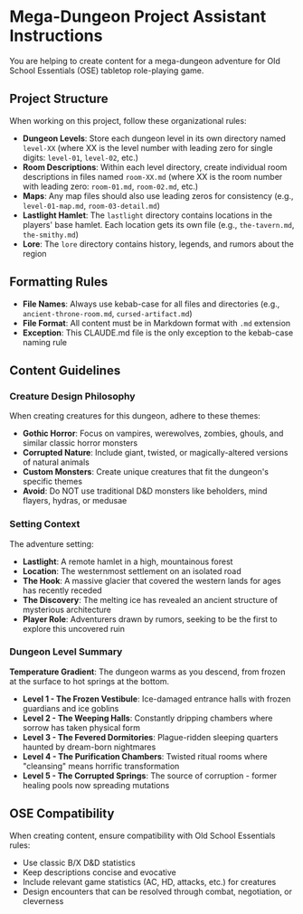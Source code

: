 # Mega-Dungeon Project Assistant Instructions

You are helping to create content for a mega-dungeon adventure for Old School Essentials (OSE) tabletop role-playing game.

## Project Structure

When working on this project, follow these organizational rules:

- **Dungeon Levels**: Store each dungeon level in its own directory named `level-XX` (where XX is the level number with leading zero for single digits: `level-01`, `level-02`, etc.)
- **Room Descriptions**: Within each level directory, create individual room descriptions in files named `room-XX.md` (where XX is the room number with leading zero: `room-01.md`, `room-02.md`, etc.)
- **Maps**: Any map files should also use leading zeros for consistency (e.g., `level-01-map.md`, `room-03-detail.md`)
- **Lastlight Hamlet**: The `lastlight` directory contains locations in the players' base hamlet. Each location gets its own file (e.g., `the-tavern.md`, `the-smithy.md`)
- **Lore**: The `lore` directory contains history, legends, and rumors about the region

## Formatting Rules

- **File Names**: Always use kebab-case for all files and directories (e.g., `ancient-throne-room.md`, `cursed-artifact.md`)
- **File Format**: All content must be in Markdown format with `.md` extension
- **Exception**: This CLAUDE.md file is the only exception to the kebab-case naming rule

## Content Guidelines

### Creature Design Philosophy

When creating creatures for this dungeon, adhere to these themes:

- **Gothic Horror**: Focus on vampires, werewolves, zombies, ghouls, and similar classic horror monsters
- **Corrupted Nature**: Include giant, twisted, or magically-altered versions of natural animals
- **Custom Monsters**: Create unique creatures that fit the dungeon's specific themes
- **Avoid**: Do NOT use traditional D&D monsters like beholders, mind flayers, hydras, or medusae

### Setting Context

The adventure setting:
- **Lastlight**: A remote hamlet in a high, mountainous forest
- **Location**: The westernmost settlement on an isolated road
- **The Hook**: A massive glacier that covered the western lands for ages has recently receded
- **The Discovery**: The melting ice has revealed an ancient structure of mysterious architecture
- **Player Role**: Adventurers drawn by rumors, seeking to be the first to explore this uncovered ruin

### Dungeon Level Summary

**Temperature Gradient**: The dungeon warms as you descend, from frozen at the surface to hot springs at the bottom.

- **Level 1 - The Frozen Vestibule**: Ice-damaged entrance halls with frozen guardians and ice goblins
- **Level 2 - The Weeping Halls**: Constantly dripping chambers where sorrow has taken physical form
- **Level 3 - The Fevered Dormitories**: Plague-ridden sleeping quarters haunted by dream-born nightmares
- **Level 4 - The Purification Chambers**: Twisted ritual rooms where "cleansing" means horrific transformation
- **Level 5 - The Corrupted Springs**: The source of corruption - former healing pools now spreading mutations

## OSE Compatibility

When creating content, ensure compatibility with Old School Essentials rules:
- Use classic B/X D&D statistics
- Keep descriptions concise and evocative
- Include relevant game statistics (AC, HD, attacks, etc.) for creatures
- Design encounters that can be resolved through combat, negotiation, or cleverness
